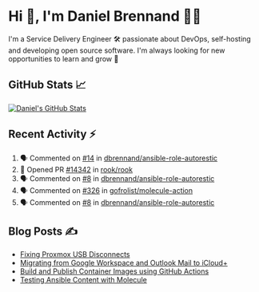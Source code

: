 # Hi 👋, I'm Daniel Brennand 👨‍💻

I'm a Service Delivery Engineer 🛠 passionate about DevOps, self-hosting and developing open source software. I'm always looking for new opportunities to learn and grow 🌱

## GitHub Stats 📈

[![Daniel's GitHub Stats](https://github-readme-stats.vercel.app/api?username=dbrennand&show_icons=true&count_private=true&hide_border=true&theme=dark)](https://github.com/anuraghazra/github-readme-stats)

## Recent Activity ⚡

<!--START_SECTION:activity-->
1. 🗣 Commented on [#14](https://github.com/dbrennand/ansible-role-autorestic/issues/14#issuecomment-2195109186) in [dbrennand/ansible-role-autorestic](https://github.com/dbrennand/ansible-role-autorestic)
2. 💪 Opened PR [#14342](https://github.com/rook/rook/pull/14342) in [rook/rook](https://github.com/rook/rook)
3. 🗣 Commented on [#8](https://github.com/dbrennand/ansible-role-autorestic/issues/8#issuecomment-2146779180) in [dbrennand/ansible-role-autorestic](https://github.com/dbrennand/ansible-role-autorestic)
4. 🗣 Commented on [#326](https://github.com/gofrolist/molecule-action/issues/326#issuecomment-2146771537) in [gofrolist/molecule-action](https://github.com/gofrolist/molecule-action)
5. 🗣 Commented on [#8](https://github.com/dbrennand/ansible-role-autorestic/issues/8#issuecomment-2146741609) in [dbrennand/ansible-role-autorestic](https://github.com/dbrennand/ansible-role-autorestic)
<!--END_SECTION:activity-->

## Blog Posts ✍

<!-- BLOG-POST-LIST:START -->
- [Fixing Proxmox USB Disconnects](https://danielbrennand.com/blog/proxmox-fix-usb-disconnect/)
- [Migrating from Google Workspace and Outlook Mail to iCloud+](https://danielbrennand.com/blog/google-outlook-to-icloud+/)
- [Build and Publish Container Images using GitHub Actions](https://danielbrennand.com/blog/build-and-publish-container-image-gha/)
- [Testing Ansible Content with Molecule](https://danielbrennand.com/blog/testing-ansible-content/)
<!-- BLOG-POST-LIST:END -->
